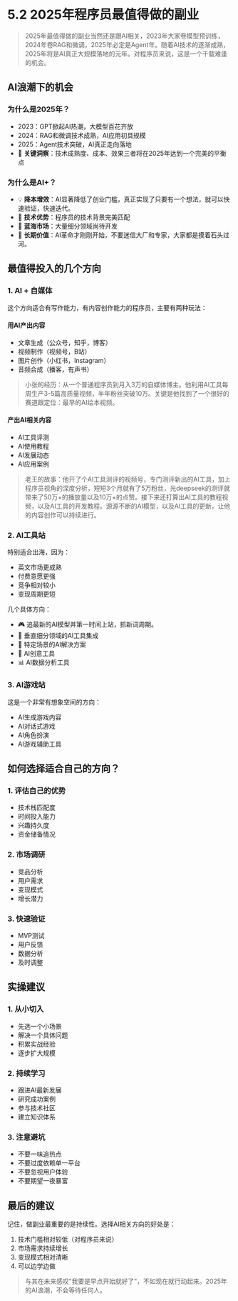 # 5.2 2025年程序员最值得做的副业

> 2025年最值得做的副业当然还是跟AI相关，2023年大家卷模型预训练，2024年卷RAG和微调，2025年必定是Agent年。随着AI技术的逐渐成熟，2025年将是AI真正大规模落地的元年。对程序员来说，这是一个千载难逢的机会。

## AI浪潮下的机会

### 为什么是2025年？
- 2023：GPT掀起AI热潮，大模型百花齐放
- 2024：RAG和微调技术成熟，AI应用初具规模
- 2025：Agent技术突破，AI真正走向落地
- 🤔 **关键洞察**：技术成熟度、成本、效果三者将在2025年达到一个完美的平衡点

### 为什么是AI+？
- 💡 **降本增效**：AI显著降低了创业门槛，真正实现了只要有一个想法，就可以快速验证，快速迭代。
- 🚀 **技术优势**：程序员的技术背景完美匹配
- 🎯 **蓝海市场**：大量细分领域尚待开发
- 🌟 **长期价值**：AI革命才刚刚开始，不要迷信大厂和专家，大家都是摸着石头过河。

## 最值得投入的几个方向

### 1. AI + 自媒体
这个方向适合有写作能力，有内容创作能力的程序员，主要有两种玩法：

#### 用AI产出内容
- 文章生成（公众号，知乎，博客）
- 视频制作（视频号，B站）
- 图片创作（小红书，Instagram）
- 音频合成（播客，有声书）

> 小张的经历：从一个普通程序员到月入3万的自媒体博主。他利用AI工具每周生产3-5篇高质量视频，半年粉丝突破10万。关键是他找到了一个很好的赛道跟定位：最早的AI绘本视频。

#### 产出AI相关内容
- AI工具评测
- AI使用教程
- AI发展动态
- AI应用案例

> 老王的故事：他开了个AI工具测评的视频号，专门测评新出的AI工具，加上程序员视角的深度分析，短短3个月就有了5万粉丝，光deepseek的测评就带来了50万+的播放量以及10万+的点赞。接下来还打算出AI工具的教程视频，以及AI工具的开发教程。源源不断的AI模型，以及AI工具的更新，让他的内容创作可以持续进行。

### 2. AI工具站
特别适合出海，因为：
- 英文市场更成熟
- 付费意愿更强
- 竞争相对较小
- 变现周期更短

几个具体方向：
- 🎮 追最新的AI模型并第一时间上站，抓新词周期。
- 🎯 垂直细分领域的AI工具集成
- 🔧 特定场景的AI解决方案
- 🎨 AI创意工具
- 📊 AI数据分析工具


### 3. AI游戏站
这是一个非常有想象空间的方向：
- AI生成游戏内容
- AI对话式游戏
- AI角色扮演
- AI游戏辅助工具

## 如何选择适合自己的方向？

### 1. 评估自己的优势
- 技术栈匹配度
- 时间投入能力
- 兴趣持久度
- 资金储备情况

### 2. 市场调研
- 竞品分析
- 用户需求
- 变现模式
- 增长潜力

### 3. 快速验证
- MVP测试
- 用户反馈
- 数据分析
- 及时调整

## 实操建议

### 1. 从小切入
- 先选一个小场景
- 解决一个具体问题
- 积累实战经验
- 逐步扩大规模

### 2. 持续学习
- 跟进AI最新发展
- 研究成功案例
- 参与技术社区
- 建立知识体系

### 3. 注意避坑
- 不要一味追热点
- 不要过度依赖单一平台
- 不要忽视用户体验
- 不要期望一夜暴富

## 最后的建议

记住，做副业最重要的是持续性。选择AI相关方向的好处是：
1. 技术门槛相对较低（对程序员来说）
2. 市场需求持续增长
3. 变现模式相对清晰
4. 可以边学边做

> 与其在未来感叹"我要是早点开始就好了"，不如现在就行动起来。2025年的AI浪潮，不会等待任何人。

